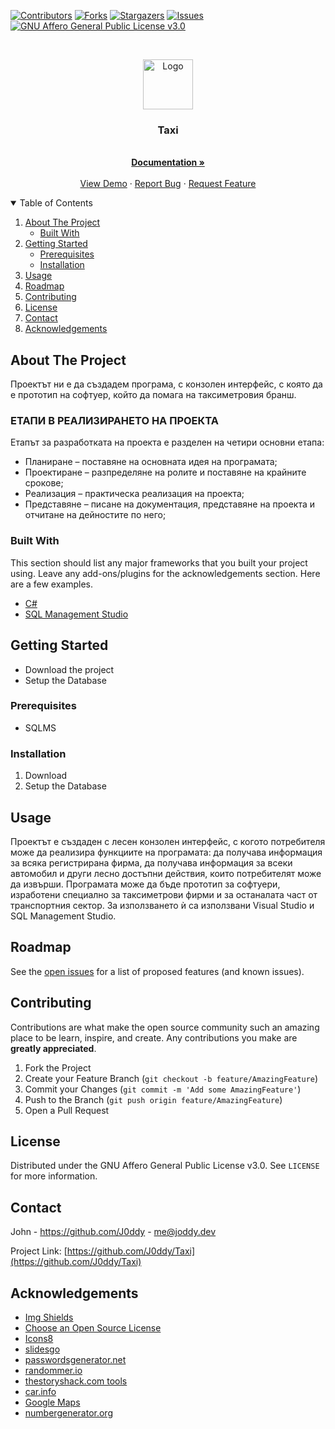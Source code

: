 [![Contributors][contributors-shield]][contributors-url]
[![Forks][forks-shield]][forks-url]
[![Stargazers][stars-shield]][stars-url]
[![Issues][issues-shield]][issues-url]
[![GNU Affero General Public License v3.0][license-shield]][license-url]

<!-- PROJECT LOGO -->
<br />
<p align="center">
  <a href="https://github.com/J0ddy/Taxi">
    <img src="https://img.icons8.com/fluency/344/taxi.png" alt="Logo" width="80" height="80">
  </a>

  <h3 align="center">Taxi</h3>

  <p align="center">
    <br />
    <a href="https://github.com/J0ddy/Taxi/docs/"><strong>Documentation »</strong></a>
    <br />
    <br />
    <a href="https://github.com/J0ddy/Taxi/DEMO.md">View Demo</a>
    ·
    <a href="https://github.com/J0ddy/Taxi/issues">Report Bug</a>
    ·
    <a href="https://github.com/J0ddy/Taxi/issues">Request Feature</a>
  </p>
</p>



<!-- TABLE OF CONTENTS -->
<details open="open">
  <summary>Table of Contents</summary>
  <ol>
    <li>
      <a href="#about-the-project">About The Project</a>
      <ul>
        <li><a href="#built-with">Built With</a></li>
      </ul>
    </li>
    <li>
      <a href="#getting-started">Getting Started</a>
      <ul>
        <li><a href="#prerequisites">Prerequisites</a></li>
        <li><a href="#installation">Installation</a></li>
      </ul>
    </li>
    <li><a href="#usage">Usage</a></li>
    <li><a href="#roadmap">Roadmap</a></li>
    <li><a href="#contributing">Contributing</a></li>
    <li><a href="#license">License</a></li>
    <li><a href="#contact">Contact</a></li>
    <li><a href="#acknowledgements">Acknowledgements</a></li>
  </ol>
</details>



<!-- ABOUT THE PROJECT -->
## About The Project

Проектът ни е да създадем програма, с конзолен интерфейс, с която да е прототип на софтуер, който да помага на таксиметровия бранш.

### ЕТАПИ В РЕАЛИЗИРАНЕТО НА ПРОЕКТА
Етапът за разработката на проекта е разделен на четири основни етапа:
-	Планиране – поставяне на основната идея на програмата;
-	Проектиране – разпределяне на ролите и поставяне на крайните срокове;
-	Реализация – практическа реализация на проекта; 
-	Представяне – писане на документация, представяне на проекта и отчитане на дейностите по него;


### Built With

This section should list any major frameworks that you built your project using. Leave any add-ons/plugins for the acknowledgements section. Here are a few examples.
* [C#](https://dotnet.microsoft.com/en-us/)
* [SQL Management Studio](https://docs.microsoft.com/en-us/sql/ssms/download-sql-server-management-studio-ssms)

<!-- GETTING STARTED -->
## Getting Started

- Download the project
- Setup the Database

### Prerequisites

* SQLMS

### Installation

1. Download
2. Setup the Database

<!-- USAGE EXAMPLES -->
## Usage

Проектът е създаден с лесен конзолен интерфейс, с когото потребителя може да реализира функциите на програмата: да получава информация за всяка регистрирана фирма, да получава информация за всеки автомобил и други лесно достъпни действия, които потребителят може да извърши. Програмата може да бъде прототип за софтуери, изработени специално за таксиметрови фирми и за останалата част от транспортния сектор. За използването ѝ са използвани Visual Studio и SQL Management Studio.

<!-- ROADMAP -->
## Roadmap

See the [open issues](https://github.com/J0ddy/Taxi/issues) for a list of proposed features (and known issues).


<!-- CONTRIBUTING -->
## Contributing

Contributions are what make the open source community such an amazing place to be learn, inspire, and create. Any contributions you make are **greatly appreciated**.

1. Fork the Project
2. Create your Feature Branch (`git checkout -b feature/AmazingFeature`)
3. Commit your Changes (`git commit -m 'Add some AmazingFeature'`)
4. Push to the Branch (`git push origin feature/AmazingFeature`)
5. Open a Pull Request



<!-- LICENSE -->
## License

Distributed under the GNU Affero General Public License v3.0. See `LICENSE` for more information.

<!-- CONTACT -->
## Contact

John - https://github.com/J0ddy - me@joddy.dev

Project Link: [https://github.com/J0ddy/Taxi](https://github.com/J0ddy/Taxi)



<!-- ACKNOWLEDGEMENTS -->
## Acknowledgements
* [Img Shields](https://shields.io/)
* [Choose an Open Source License](https://choosealicense.com)
* [Icons8](https://icons8.com/)
* [slidesgo](https://slidesgo.com/)
* [passwordsgenerator.net](https://passwordsgenerator.net/)
* [randommer.io](https://randommer.io/Phone)
* [thestoryshack.com tools](https://thestoryshack.com/tools/bulgarian-name-generator/)
* [car.info](https://www.car.info/)
* [Google Maps](https://www.google.com/maps)
* [numbergenerator.org](https://numbergenerator.org/random-4-digit-number-generator)



<!-- MARKDOWN LINKS & IMAGES -->
<!-- https://www.markdownguide.org/basic-syntax/#reference-style-links -->
[contributors-shield]: https://img.shields.io/github/contributors/J0ddy/Taxi.svg?style=for-the-badge
[contributors-url]: https://github.com/J0ddy/Taxi/graphs/contributors
[forks-shield]: https://img.shields.io/github/forks/J0ddy/Taxi.svg?style=for-the-badge
[forks-url]: https://github.com/J0ddy/Taxi/network/members
[stars-shield]: https://img.shields.io/github/stars/J0ddy/Taxi.svg?style=for-the-badge
[stars-url]: https://github.com/J0ddy/Taxi/stargazers
[issues-shield]: https://img.shields.io/github/issues/J0ddy/Taxi.svg?style=for-the-badge
[issues-url]: https://github.com/J0ddy/Taxi/issues
[license-shield]: https://img.shields.io/github/license/J0ddy/Taxi.svg?style=for-the-badge
[license-url]: https://github.com/J0ddy/Taxi/blob/master/LICENSE.md

